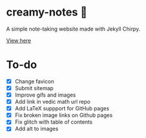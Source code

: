 # creamy-notes 🍦
A simple note-taking website made with Jekyll Chirpy.

[View here](https://creme332.github.io/creamy-notes/)

# To-do
- [x] Change favicon
- [x] Submit sitemap 
- [x] Improve gifs and images
- [x] Add link in vedic math url repo
- [x] Add LaTeX suppport for GitHub pages
- [x] Fix broken image links on Github pages
- [x] Fix glitch with table of contents
- [x] Add alt to images

